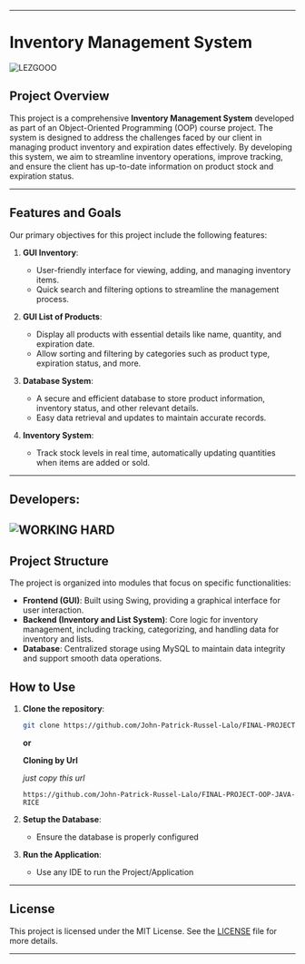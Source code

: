 

---

# Inventory Management System

![LEZGOOO](https://i.pinimg.com/originals/b2/2a/a2/b22aa22b2f3f55b6468361158d52e2e7.gif)

## Project Overview
This project is a comprehensive **Inventory Management System** developed as part of an Object-Oriented Programming (OOP) course project. The system is designed to address the challenges faced by our client in managing product inventory and expiration dates effectively. By developing this system, we aim to streamline inventory operations, improve tracking, and ensure the client has up-to-date information on product stock and expiration status.

---



## Features and Goals
Our primary objectives for this project include the following features:

1. **GUI Inventory**:
   - User-friendly interface for viewing, adding, and managing inventory items.
   - Quick search and filtering options to streamline the management process.

2. **GUI List of Products**:
   - Display all products with essential details like name, quantity, and expiration date.
   - Allow sorting and filtering by categories such as product type, expiration status, and more.

3. **Database System**:
   - A secure and efficient database to store product information, inventory status, and other relevant details.
   - Easy data retrieval and updates to maintain accurate records.

4. **Inventory System**:
   - Track stock levels in real time, automatically updating quantities when items are added or sold.

---

## Developers:

![WORKING HARD](https://media.tenor.com/y2JXkY1pXkwAAAAM/cat-computer.gif)
---

## Project Structure
The project is organized into modules that focus on specific functionalities:
- **Frontend (GUI)**: Built using Swing, providing a graphical interface for user interaction.
- **Backend (Inventory and List System)**: Core logic for inventory management, including tracking, categorizing, and handling data for inventory and lists.
- **Database**: Centralized storage using MySQL to maintain data integrity and support smooth data operations.

## How to Use
1. **Clone the repository**:
   ```bash
   git clone https://github.com/John-Patrick-Russel-Lalo/FINAL-PROJECT-OOP-JAVA-RICE
   ```

   **or**

   **Cloning by Url**
   
   *just copy this url*
   ```
   https://github.com/John-Patrick-Russel-Lalo/FINAL-PROJECT-OOP-JAVA-RICE
   ```




2. **Setup the Database**:
   - Ensure the database is properly configured

3. **Run the Application**:
   - Use any IDE to run the Project/Application

---

## License
This project is licensed under the MIT License. See the [LICENSE](LICENSE) file for more details.

---
